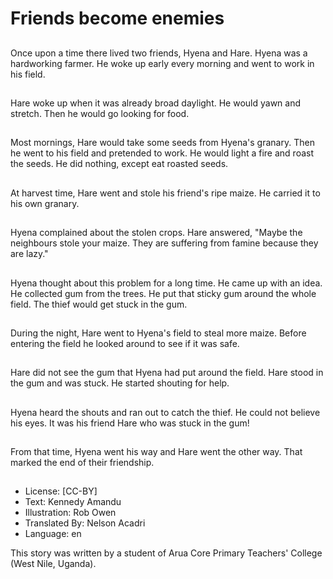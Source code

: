 # Friends become enemies

##
Once upon a time there lived
two friends, Hyena and Hare.
Hyena was a hardworking
farmer. He woke up early every
morning and went to work in his
field.

##
Hare woke up when it was
already broad daylight. He
would yawn and stretch. Then
he would go looking for food.

##
Most mornings, Hare would take
some seeds from Hyena's
granary. Then he went to his
field and pretended to work. He
would light a fire and roast the
seeds. He did nothing, except
eat roasted seeds.

##
At harvest time, Hare went and
stole his friend's ripe maize. He
carried it to his own granary.

##
Hyena complained about the
stolen crops. Hare answered,
"Maybe the neighbours stole
your maize. They are suffering
from famine because they are
lazy."

##
Hyena thought about this
problem for a long time. He
came up with an idea.
He collected gum from the
trees. He put that sticky gum
around the whole field. The
thief would get stuck in the
gum.

##
During the night, Hare went to
Hyena's field to steal more
maize. Before entering the field
he looked around to see if it
was safe.

##
Hare did not see the gum that
Hyena had put around the field.
Hare stood in the gum and was
stuck. He started shouting for
help.

##
Hyena heard the shouts and ran
out to catch the thief.
He could not believe his eyes. It
was his friend Hare who was
stuck in the gum!

##
From that time, Hyena went his way and Hare went the
other way.
That marked the end of their friendship.

##
* License: [CC-BY]
* Text: Kennedy Amandu
* Illustration: Rob Owen
* Translated By: Nelson Acadri
* Language: en

This story was written by a student
of Arua Core Primary Teachers'
College (West Nile, Uganda).
